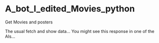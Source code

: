 # A_bot_I_edited_Movies_python
Get Movies and posters


The usual fetch and show data... You might see this response in one of the AIs...
